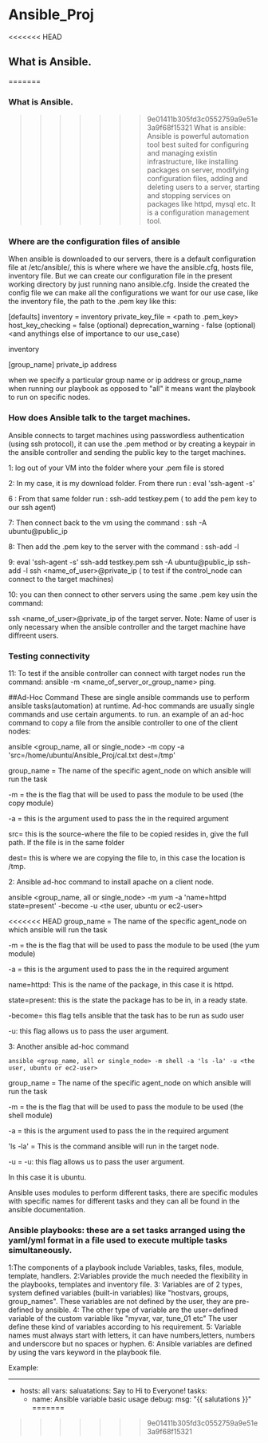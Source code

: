 # Ansible_Proj
<<<<<<< HEAD
## What is Ansible.
=======
### What is Ansible.
>>>>>>> 9e01411b305fd3c0552759a9e51e3a9f68f15321
What is ansible:  Ansible is powerful automation tool best suited for configuring and managing existin infrastructure, like installing packages on server, modifying configuration files, adding and deleting users to a server, starting and stopping services on packages like httpd, mysql etc. It is a configuration management tool. 

### Where are the configuration files of ansible

When ansible is downloaded to our servers, there is a default configuration file at /etc/ansible/, this is where where we have the ansible.cfg, hosts file, inventory file. But we can create our configuration file in the present working directory by just running nano ansible.cfg. Inside the created the config file we can make all the configurations we want for our use case, like the inventory file, the path to the .pem key like this:

[defaults]
inventory = inventory
private_key_file = <path to .pem_key>
host_key_checking = false (optional)
deprecation_warning - false (optional)
<and anythings else of importance to our use_case)

inventory

[group_name]
private_ip address

when we specify a particular group name or ip address or group_name when running our playbook as opposed to "all" it means want the playbook to run on specific nodes.
### How does Ansible talk to the target machines.

Ansible connects to target machines using passwordless authentication (using ssh protocol), it can use the .pem method or by creating a keypair in the ansible controller and sending the public key to the target machines.

1: log out  of your VM into the folder where your .pem file is stored

2:  In my case, it is my download folder. From there run :  eval 'ssh-agent -s'

6 :  From that same folder run : ssh-add testkey.pem ( to add the pem key to our ssh agent)

7:  Then connect back to the vm using the command : ssh  -A ubuntu@public_ip

8:  Then add the .pem key to the server with the command :  ssh-add -l 

9: 
eval 'ssh-agent -s'
ssh-add testkey.pem
 ssh  -A ubuntu@public_ip
 ssh-add -l
ssh <name_of_user>@private_ip ( to test if the control_node can connect to the target machines) 

10: you can then connect to other servers using the same .pem key usin the command:

ssh <name_of_user>@private_ip of the target server. Note: Name of user is only necessary when the ansible controller and the target machine have diffreent users.
### Testing connectivity
11: To test if the ansible controller can connect with target nodes run the command: ansible -m <name_of_server_or_group_name> ping.

##Ad-Hoc Command
These are single ansible commands use to perform ansible tasks(automation) at runtime. Ad-hoc commands are usually single commands and use certain arguments.
 to run.
an example of an ad-hoc command to copy a file from the ansible controller to one of the client nodes: 

ansible <group_name, all or single_node> -m copy -a 'src=/home/ubuntu/Ansible_Proj/cal.txt dest=/tmp'

group_name = The name of the specific agent_node on which ansible will run the task

-m = the is the flag that will be used to pass the module to be used (the copy module)

-a = this is the argument used to pass the in the required argument

src= this is the source-where the file to be copied resides in, give the full path. If the file is in the same folder    

dest= this is where we are copying the file to, in this case the location is /tmp.

2: Ansible ad-hoc command to install apache on a client node. 

 ansible <group_name, all or single_node> -m yum -a 'name=httpd state=present' -become -u <the user, ubuntu or ec2-user>

<<<<<<< HEAD
group_name = The name of the specific agent_node on which ansible will run the task 

-m = the is the flag that will be used to pass the module to be used (the yum module)

-a = this is the argument used to pass the in the required argument

name=httpd: This is the name of the package, in this case it is httpd.

state=present: this is the state the package has to be in, in a ready state.

-become= this flag tells ansible that the task has to be run as sudo user

-u: this flag allows us to pass the user argument.

3: Another ansible ad-hoc command 


 `ansible <group_name, all or single_node> -m shell -a 'ls -la' -u <the user, ubuntu or ec2-user>`

group_name = The name of the specific agent_node on which ansible will run the task

-m = the is the flag that will be used to pass the module to be used (the shell module)

-a = this is the argument used to pass the in the required argument

'ls -la' = This is the command ansible will run in the target node.

-u = -u: this flag allows us to pass the user argument.

In this case it is ubuntu.

Ansible uses modules to perform different tasks, there are specific modules with specific names for different tasks and they can all be found in the ansible documentation.

### Ansible playbooks: these are a set tasks arranged using the yaml/yml format in a file used to execute multiple tasks simultaneously.
1:The components of a playbook include Variables, tasks, files, module, template, handlers.
2:Variables provide the much needed the flexibility in the playbooks, templates and inventory file.
3: Variables are of 2 types, system defined variables (built-in variables) like "hostvars, groups, group_names". These variables are not defined by the user, they are pre-defined by ansible.
4: The other type of variable are the user=defined variable of the custom variable like "myvar, var, tune_01 etc" The user define these kind of variables according to his requirement.
5: Variable names must always start with letters, it can have numbers,letters, numbers and underscore but no spaces or hyphen.
6: Ansible variables are defined by using the vars keyword in the playbook file.

Example:

---
- hosts: all 
  vars:
  saluatations: Say to Hi to Everyone!
  tasks:
  - name: Ansible variable basic usage
    debug:
    msg: "{{ salutations }}"
=======
 
>>>>>>> 9e01411b305fd3c0552759a9e51e3a9f68f15321







